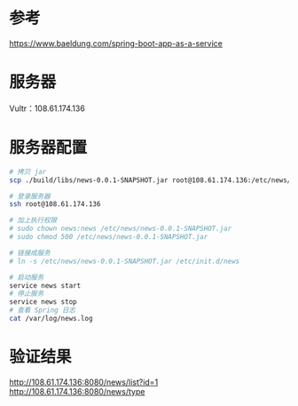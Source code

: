 # 参考

https://www.baeldung.com/spring-boot-app-as-a-service

# 服务器

Vultr：108.61.174.136

# 服务器配置

```sh
# 拷贝 jar
scp ./build/libs/news-0.0.1-SNAPSHOT.jar root@108.61.174.136:/etc/news/

# 登录服务器
ssh root@108.61.174.136

# 加上执行权限
# sudo chown news:news /etc/news/news-0.0.1-SNAPSHOT.jar
# sudo chmod 500 /etc/news/news-0.0.1-SNAPSHOT.jar

# 链接成服务
# ln -s /etc/news/news-0.0.1-SNAPSHOT.jar /etc/init.d/news

# 启动服务
service news start
# 停止服务
service news stop
# 查看 Spring 日志
cat /var/log/news.log
```

# 验证结果

http://108.61.174.136:8080/news/list?id=1  
http://108.61.174.136:8080/news/type

